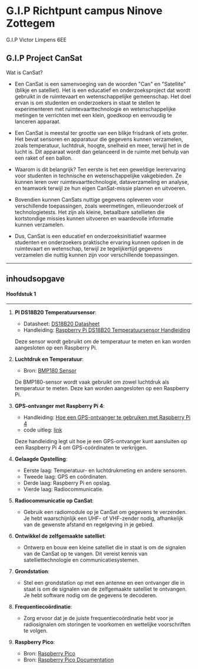 # G.I.P Richtpunt campus Ninove Zottegem
G.I.P Victor Limpens 6EE


## **G.I.P Project CanSat**

Wat is CanSat?

- Een CanSat is een samenvoeging van de woorden "Can" en "Satellite" (blikje en satelliet). Het is een educatief en onderzoeksproject dat wordt gebruikt in de ruimtevaart en wetenschappelijke gemeenschap. Het doel ervan is om studenten en onderzoekers in staat te stellen te experimenteren met ruimtevaarttechnologie en wetenschappelijke metingen te verrichten met een klein, goedkoop en eenvoudig te lanceren apparaat.

- Een CanSat is meestal ter grootte van een blikje frisdrank of iets groter. Het bevat sensoren en apparatuur die gegevens kunnen verzamelen, zoals temperatuur, luchtdruk, hoogte, snelheid en meer, terwijl het in de lucht is. Dit apparaat wordt dan gelanceerd in de ruimte met behulp van een raket of een ballon.

- Waarom is dit belangrijk? Ten eerste is het een geweldige leerervaring voor studenten in technische en wetenschappelijke vakgebieden. Ze kunnen leren over ruimtevaarttechnologie, dataverzameling en analyse, en teamwork terwijl ze hun eigen CanSat-missie plannen en uitvoeren.

- Bovendien kunnen CanSats nuttige gegevens opleveren voor verschillende toepassingen, zoals weermetingen, milieuonderzoek of technologietests. Het zijn als kleine, betaalbare satellieten die kortstondige missies kunnen uitvoeren en waardevolle informatie kunnen verzamelen.

- Dus, CanSat is een educatief en onderzoeksinitiatief waarmee studenten en onderzoekers praktische ervaring kunnen opdoen in de ruimtevaart en wetenschap, terwijl ze tegelijkertijd gegevens verzamelen die nuttig kunnen zijn voor verschillende toepassingen.

****

## inhoudsopgave
<a name="inhoudsopgave"></a>
 #### Hoofdstuk 1

****

1. **PI DS18B20 Temperatuursensor**:
   - Datasheet: [DS18B20 Datasheet](https://www.digikey.be/en/htmldatasheets/production/1668/0/0/1/ds18b20z-t-r)
   - Handleiding: [Raspberry Pi DS18B20 Temperatuursensor Handleiding](https://www.circuitbasics.com/raspberry-pi-ds18b20-temperature-sensor-tutorial/)
   
   Deze sensor wordt gebruikt om de temperatuur te meten en kan worden aangesloten op een Raspberry Pi.

2. **Luchtdruk en Temperatuur**:
   - Bron: [BMP180 Sensor](https://raspberrytips.nl/bmp180/)
   
   De BMP180-sensor wordt vaak gebruikt om zowel luchtdruk als temperatuur te meten. Deze kan worden aangesloten op een Raspberry Pi.

3. **GPS-ontvanger met Raspberry Pi 4**:
   - Handleiding: [Hoe een GPS-ontvanger te gebruiken met Raspberry Pi 4](https://maker.pro/raspberry-pi/tutorial/how-to-use-a-gps-receiver-with-raspberry-pi-4)
   - code uitleg: [link](https://microcontrollerslab.com/neo-6m-gps-module-raspberry-pi-pico-micropython/)

   Deze handleiding legt uit hoe je een GPS-ontvanger kunt aansluiten op een Raspberry Pi 4 om GPS-coördinaten te verkrijgen.

4. **Gelaagde Opstelling**:
     - Eerste laag: Temperatuur- en luchtdrukmeting en andere sensoren.
     - Tweede laag: GPS en coördinaten.
     - Derde laag: Raspberry Pi en opslag.
     - Vierde laag: Radiocommunicatie.

5. **Radiocommunicatie op CanSat**:
   - Gebruik een radiomodule op je CanSat om gegevens te verzenden. Je hebt waarschijnlijk een UHF- of VHF-zender nodig, afhankelijk van de gewenste afstand en regelgeving in je gebied.

6. **Ontwikkel de zelfgemaakte satelliet**:
   - Ontwerp en bouw een kleine satelliet die in staat is om de signalen van de CanSat op te vangen. Dit vereist kennis van satelliettechnologie en communicatiesystemen.

7. **Grondstation**:
   - Stel een grondstation op met een antenne en een ontvanger die in staat is om de signalen van de zelfgemaakte satelliet te ontvangen. Je hebt software nodig om de gegevens te decoderen.

8. **Frequentiecoördinatie**:
   - Zorg ervoor dat je de juiste frequentiecoördinatie hebt voor je radiosignalen om storingen te voorkomen en wettelijke voorschriften te volgen.

9. **Raspberry Pico**:
   - Bron: [Raspberry Pico](https://picockpit.com/raspberry-pi/nl/alles-over-de-raspberry-pi-pico/)
   - Bron: [Raspberry Pico Documentation](https://www.raspberrypi.com/documentation/microcontrollers/raspberry-pi-pico.html)

